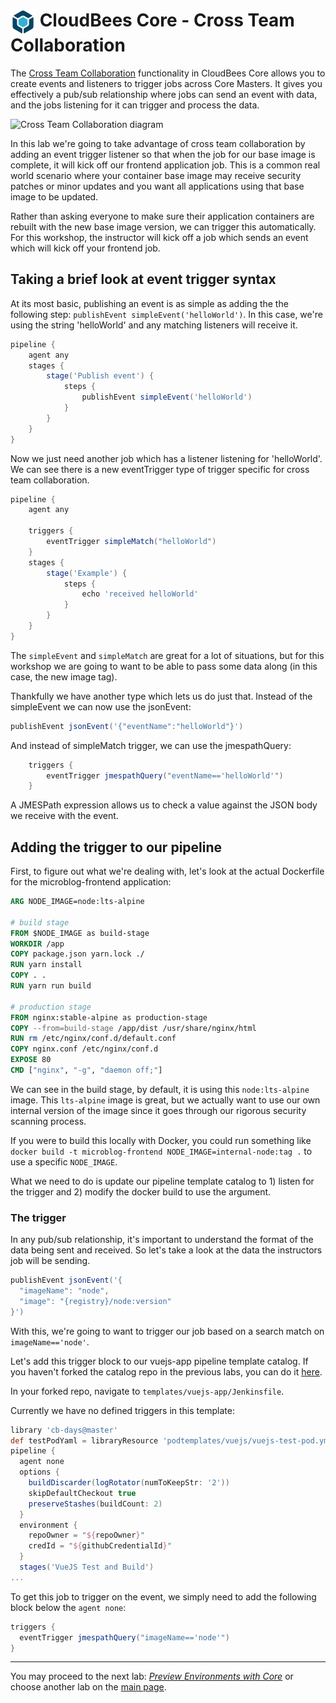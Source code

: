 # <img src="images/cloudbeescore_logo.png" alt="CloudBees Core Logo" width="40" align="top"> CloudBees Core - Cross Team Collaboration

The [Cross Team Collaboration](https://docs.cloudbees.com/docs/cloudbees-core/2.204.2.2/cloud-admin-guide/cross-team-collaboration) functionality in CloudBees Core allows you to create events and listeners to trigger jobs across Core Masters. It gives you effectively a pub/sub relationship where jobs can send an event with data, and the jobs listening for it can trigger and process the data.

![Cross Team Collaboration diagram](https://docs.cloudbees.com/docs/cloudbees-common/latest/_images/cross-team-collaboration-screenshots/cross-team-diagram.abf4b33.png)

In this lab we're going to take advantage of cross team collaboration by adding an event trigger listener so that when the job for our base image is complete, it will kick off our frontend application job. This is a common real world scenario where your container base image may receive security patches or minor updates and you want all applications using that base image to be updated. 

Rather than asking everyone to make sure their application containers are rebuilt with the new base image version, we can trigger this automatically. For this workshop, the instructor will kick off a job which sends an event which will kick off your frontend job. 

## Taking a brief look at event trigger syntax

At its most basic, publishing an event is as simple as adding the the following step:
`publishEvent simpleEvent('helloWorld')`. In this case, we're using the string 'helloWorld' and any matching listeners will receive it.

```groovy
pipeline {
    agent any
    stages {
        stage('Publish event') {
            steps {
                publishEvent simpleEvent('helloWorld')
            }
        }
    }
}
```

Now we just need another job which has a listener listening for 'helloWorld'. We can see there is a new eventTrigger type of trigger specific for cross team collaboration.

```groovy
pipeline {
    agent any

    triggers {
        eventTrigger simpleMatch("helloWorld")
    }
    stages {
        stage('Example') {
            steps {
                echo 'received helloWorld'
            }
        }
    }
}
```

The `simpleEvent` and `simpleMatch` are great for a lot of situations, but for this workshop we are going to want to be able to pass some data along (in this case, the new image tag).

Thankfully we have another type which lets us do just that. Instead of the simpleEvent we can now use the jsonEvent:

```groovy
publishEvent jsonEvent('{"eventName":"helloWorld"}')
```

And instead of simpleMatch trigger, we can use the jmespathQuery:

```groovy
    triggers {
        eventTrigger jmespathQuery("eventName=='helloWorld'")
    }
```

A JMESPath expression allows us to check a value against the JSON body we receive with the event.

## Adding the trigger to our pipeline

First, to figure out what we're dealing with, let's look at the actual Dockerfile for the microblog-frontend application:

```Dockerfile
ARG NODE_IMAGE=node:lts-alpine

# build stage
FROM $NODE_IMAGE as build-stage
WORKDIR /app
COPY package.json yarn.lock ./
RUN yarn install
COPY . .
RUN yarn run build

# production stage
FROM nginx:stable-alpine as production-stage
COPY --from=build-stage /app/dist /usr/share/nginx/html
RUN rm /etc/nginx/conf.d/default.conf
COPY nginx.conf /etc/nginx/conf.d
EXPOSE 80
CMD ["nginx", "-g", "daemon off;"]
```

We can see in the build stage, by default, it is using this `node:lts-alpine` image. This `lts-alpine` image is great, but we actually want to use our own internal version of the image since it goes through our rigorous security scanning process.

If you were to build this locally with Docker, you could run something like `docker build -t microblog-frontend NODE_IMAGE=internal-node:tag .` to use a specific `NODE_IMAGE`.

What we need to do is update our pipeline template catalog to 1) listen for the trigger and 2) modify the docker build to use the argument.

### The trigger

In any pub/sub relationship, it's important to understand the format of the data being sent and received. So let's take a look at the data the instructors job will be sending. 

```groovy
publishEvent jsonEvent('{
  "imageName": "node",
  "image": "{registry}/node:version"
}')
```

With this, we're going to want to trigger our job based on a search match on `imageName=='node'`.

Let's add this trigger block to our vuejs-app pipeline template catalog. If you haven't forked the catalog repo in the previous labs, you can do it [here](https://github.com/cloudbees-days/pipeline-template-catalog).

In your forked repo, navigate to `templates/vuejs-app/Jenkinsfile`.

Currently we have no defined triggers in this template:

```groovy
library 'cb-days@master'
def testPodYaml = libraryResource 'podtemplates/vuejs/vuejs-test-pod.yml'
pipeline {
  agent none
  options { 
    buildDiscarder(logRotator(numToKeepStr: '2'))
    skipDefaultCheckout true
    preserveStashes(buildCount: 2)
  }
  environment {
    repoOwner = "${repoOwner}"
    credId = "${githubCredentialId}"
  }
  stages('VueJS Test and Build')
...
```

To get this job to trigger on the event, we simply need to add the following block below the `agent none`:

```groovy
triggers {
  eventTrigger jmespathQuery("imageName=='node'")
}
```

---

You may proceed to the next lab: [*Preview Environments with Core*](../core-preview-environment/catalog-templates.md) or choose another lab on the [main page](../../README.md#workshop-labs).